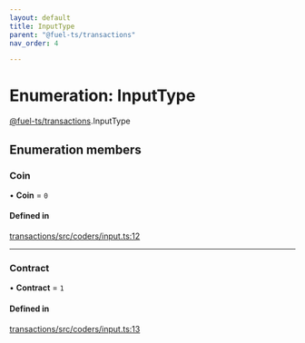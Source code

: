 ```yaml
---
layout: default
title: InputType
parent: "@fuel-ts/transactions"
nav_order: 4

---
```


# Enumeration: InputType

[@fuel-ts/transactions](../index.md).InputType

## Enumeration members

### Coin

• **Coin** = `0`

#### Defined in

[transactions/src/coders/input.ts:12](https://github.com/FuelLabs/fuels-ts/blob/master/packages/transactions/src/coders/input.ts#L12)

___

### Contract

• **Contract** = `1`

#### Defined in

[transactions/src/coders/input.ts:13](https://github.com/FuelLabs/fuels-ts/blob/master/packages/transactions/src/coders/input.ts#L13)
